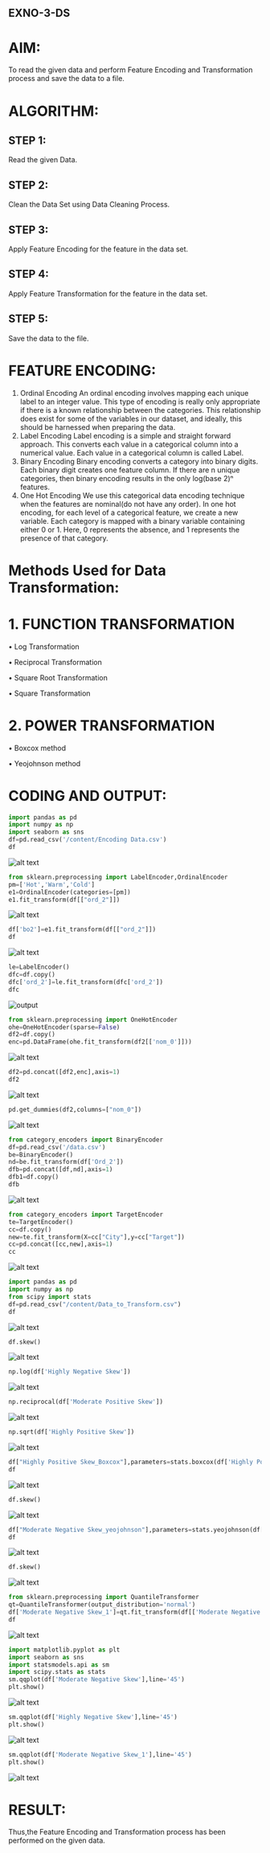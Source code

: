 ## EXNO-3-DS

# AIM:
To read the given data and perform Feature Encoding and Transformation process and save the data to a file.

# ALGORITHM:
## STEP 1:
Read the given Data.
## STEP 2:
Clean the Data Set using Data Cleaning Process.
## STEP 3:
Apply Feature Encoding for the feature in the data set.
## STEP 4:
Apply Feature Transformation for the feature in the data set.
## STEP 5:
Save the data to the file.

# FEATURE ENCODING:
1. Ordinal Encoding
An ordinal encoding involves mapping each unique label to an integer value. This type of encoding is really only appropriate if there is a known relationship between the categories. This relationship does exist for some of the variables in our dataset, and ideally, this should be harnessed when preparing the data.
2. Label Encoding
Label encoding is a simple and straight forward approach. This converts each value in a categorical column into a numerical value. Each value in a categorical column is called Label.
3. Binary Encoding
Binary encoding converts a category into binary digits. Each binary digit creates one feature column. If there are n unique categories, then binary encoding results in the only log(base 2)ⁿ features.
4. One Hot Encoding
We use this categorical data encoding technique when the features are nominal(do not have any order). In one hot encoding, for each level of a categorical feature, we create a new variable. Each category is mapped with a binary variable containing either 0 or 1. Here, 0 represents the absence, and 1 represents the presence of that category.

# Methods Used for Data Transformation:
  # 1. FUNCTION TRANSFORMATION
• Log Transformation

• Reciprocal Transformation

• Square Root Transformation

• Square Transformation
  # 2. POWER TRANSFORMATION
• Boxcox method

• Yeojohnson method

# CODING AND OUTPUT:
```py
import pandas as pd
import numpy as np
import seaborn as sns
df=pd.read_csv('/content/Encoding Data.csv')
df
```
![alt text](output_1.png)
```py
from sklearn.preprocessing import LabelEncoder,OrdinalEncoder
pm=['Hot','Warm','Cold']
e1=OrdinalEncoder(categories=[pm])
e1.fit_transform(df[["ord_2"]])
```
![alt text](output_2.png)
```py
df['bo2']=e1.fit_transform(df[["ord_2"]])
df
```
![alt text](output_3.png)
```py
le=LabelEncoder()
dfc=df.copy()
dfc['ord_2']=le.fit_transform(dfc['ord_2'])
dfc
```
![output](output_4.png)
```py
from sklearn.preprocessing import OneHotEncoder
ohe=OneHotEncoder(sparse=False)
df2=df.copy()
enc=pd.DataFrame(ohe.fit_transform(df2[['nom_0']]))
```
![alt text](output-5.png)
```py
df2=pd.concat([df2,enc],axis=1)
df2
```
![alt text](output-6.png)
```py
pd.get_dummies(df2,columns=["nom_0"])
```
![alt text](output-7.png)
```py
from category_encoders import BinaryEncoder
df=pd.read_csv('/data.csv')
be=BinaryEncoder()
nd=be.fit_transform(df['Ord_2'])
dfb=pd.concat([df,nd],axis=1)
dfb1=df.copy()
dfb
```
![alt text](output-8.png)
```py
from category_encoders import TargetEncoder
te=TargetEncoder()
cc=df.copy()
new=te.fit_transform(X=cc["City"],y=cc["Target"])
cc=pd.concat([cc,new],axis=1)
cc
```
![alt text](output-9.png)
```py
import pandas as pd
import numpy as np
from scipy import stats
df=pd.read_csv("/content/Data_to_Transform.csv")
df
```
![alt text](output-10.png)
```py
df.skew()
```
![alt text](output-11.png)
```py
np.log(df['Highly Negative Skew'])
```
![alt text](output-12.png)
```py
np.reciprocal(df['Moderate Positive Skew'])
```
![alt text](output-13.png)
```py
np.sqrt(df['Highly Positive Skew'])
```
![alt text](output-14.png)
```py
df["Highly Positive Skew_Boxcox"],parameters=stats.boxcox(df['Highly Positive Skew'])
df
```
![alt text](output-15.png)
```py
df.skew()
```
![alt text](output-16.png)
```py
df["Moderate Negative Skew_yeojohnson"],parameters=stats.yeojohnson(df['Moderate Negative Skew'])
df
```
![alt text](output-17.png)
```py
df.skew()
```
![alt text](output-18.png)
```py
from sklearn.preprocessing import QuantileTransformer
qt=QuantileTransformer(output_distribution='normal')
df['Moderate Negative Skew_1']=qt.fit_transform(df[['Moderate Negative Skew']])
df
```
![alt text](output-19.png)
```py
import matplotlib.pyplot as plt
import seaborn as sns
import statsmodels.api as sm
import scipy.stats as stats
sm.qqplot(df['Moderate Negative Skew'],line='45')
plt.show()
```
![alt text](output-20.png)
```py
sm.qqplot(df['Highly Negative Skew'],line='45')
plt.show()
```
![alt text](output-21.png)
```py
sm.qqplot(df['Moderate Negative Skew_1'],line='45')
plt.show()
```
![alt text](output-22.png)

# RESULT:
Thus,the Feature Encoding and Transformation process has been performed on the given data.

       
